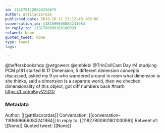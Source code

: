 ```yaml
---
id: 1182781120624156675
author: attilacsordas
published_date: 2019-10-11 22:12:48 +00:00
conversation_id: 1181699666083241984
in_reply_to: 1182780090180100099
retweet: None
quoted_tweet: None
type: tweet
tags:

---
```


@heffersbookshop @wtgowers @emblebi @TrinCollCam Day #4 studying PCM p181 started III.17 Dimension, 5 different dimension concepts discussed, asked my 9 yo who wandered around in room what dimension is she thinks, said a dimension is a separate world, then we checked dimensionality of this object, got diff numbers back #math https://t.co/mKqyV2it2D

### Metadata

Author: [[@attilacsordas]]
Conversation: [[conversation-1181699666083241984]]
In reply to: [[1182780090180100099]]
Retweet of: [[None]]
Quoted tweet: [[None]]

